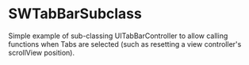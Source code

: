# SWTabBarSubclass

Simple example of sub-classing UITabBarController to allow calling functions when Tabs are selected (such as resetting a view controller's scrollView position).
